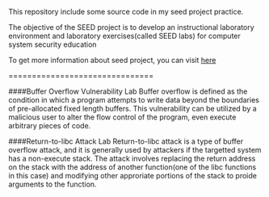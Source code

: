 This repository include some source code in my seed project practice.

The objective of the SEED project is to develop an instructional
laboratory environment and laboratory exercises(called SEED labs) for
computer system security education

To get more information about seed project, you can visit [here](http://www.cis.syr.edu/~wedu/seed)


===============================

####Buffer Overflow Vulnerability Lab
Buffer overflow is defined as the condition in which a program attempts to write
data beyond the boundaries of pre-allocated fixed length buffers. This
vulnerability can be utilized by a malicious user to alter the flow control of
the program, even execute arbitrary pieces of code. 

####Return-to-libc Attack Lab
Return-to-libc attack is a type of buffer overflow attack, and it is generally
used by attackers if the targetted system has a non-execute stack. The attack
involves replacing the return address on the stack with the address of another
function(one of the libc functions in this case) and modifying other approriate
portions of the stack to proide arguments to the function.




